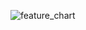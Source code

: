 
![feature_chart](https://github.com/ubuntuyiw/Nexus/assets/114351333/9155238b-6ed0-45ff-90fc-2fbf7edf9c87)
